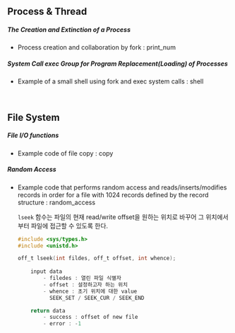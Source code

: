 ## Process & Thread

##### The Creation and Extinction of a Process

- Process creation and collaboration by fork : print_num

##### System Call exec Group for Program Replacement(Loading) of Processes

- Example of a small shell using fork and exec system calls : shell

<br>

## File System

##### File I/O functions

- Example code of file copy : copy

##### Random Access

- Example code that performs random access and reads/inserts/modifies records in order for a file with 1024 records defined by the record structure : random_access

  `lseek` 함수는 파일의 현재 read/write offset을 원하는 위치로 바꾸어 그 위치에서부터 파일에 접근할 수 있도록 한다.

  ```c
  #include <sys/types.h>
  #include <unistd.h>
  
  off_t lseek(int fildes, off_t offset, int whence);
      
      input data
          - filedes : 열린 파일 식별자
          - offset : 설정하고자 하는 위치
          - whence : 초기 위치에 대한 value
      		SEEK_SET / SEEK_CUR / SEEK_END
  
      return data
          - success : offset of new file
          - error : -1
  ```

